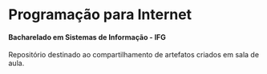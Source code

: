 # Programação para Internet
#### Bacharelado em Sistemas de Informação - IFG

Repositório destinado ao compartilhamento de artefatos criados em sala de aula.
